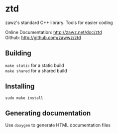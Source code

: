 # ztd

zawz's standard C++ library. Tools for easier coding

Online Documentation: http://zawz.net/doc/ztd  
Github: http://github.com/zawwz/ztd  

## Building

``make static`` for a static build  
``make shared`` for a shared build

## Installing

``sudo make install``

## Generating documentation

Use ``doxygen`` to generate HTML documentation files

